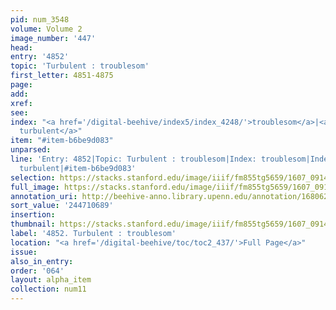 ```yaml
---
pid: num_3548
volume: Volume 2
image_number: '447'
head:
entry: '4852'
topic: 'Turbulent : troublesom'
first_letter: 4851-4875
page:
add:
xref:
see:
index: "<a href='/digital-beehive/index5/index_4248/'>troublesom</a>|<a href='/digital-beehive/index5/index_4264/'>tumultuous,
  turbulent</a>"
item: "#item-b6be9d083"
unparsed:
line: 'Entry: 4852|Topic: Turbulent : troublesom|Index: troublesom|Index: tumultuous,
  turbulent|#item-b6be9d083'
selection: https://stacks.stanford.edu/image/iiif/fm855tg5659/1607_0914/567,689,2855,276/full/0/default.jpg
full_image: https://stacks.stanford.edu/image/iiif/fm855tg5659/1607_0914/full/full/0/default.jpg
annotation_uri: http://beehive-anno.library.upenn.edu/annotation/1680620838172
sort_value: '244710689'
insertion:
thumbnail: https://stacks.stanford.edu/image/iiif/fm855tg5659/1607_0914/567,689,600,180/250,/0/default.jpg
label: '4852. Turbulent : troublesom'
location: "<a href='/digital-beehive/toc/toc2_437/'>Full Page</a>"
issue:
also_in_entry:
order: '064'
layout: alpha_item
collection: num11
---
```

